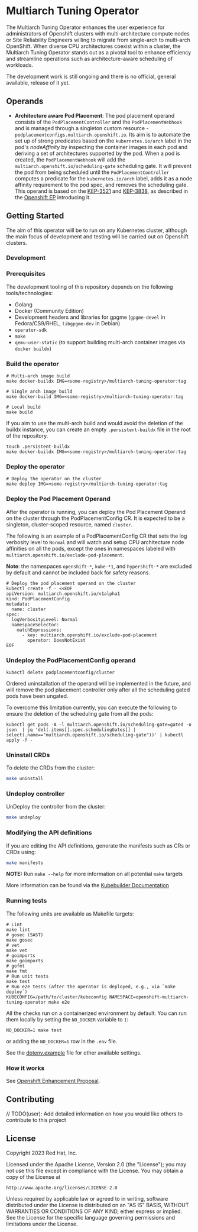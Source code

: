 # Multiarch Tuning Operator

The Multiarch Tuning Operator enhances the user experience for administrators of Openshift clusters with
multi-architecture compute nodes or Site Reliability Engineers willing to migrate from single-arch to multi-arch
OpenShift. When diverse CPU architectures coexist within a cluster, the Multiarch Tuning Operator stands out as a pivotal tool to
enhance efficiency and streamline operations such as architecture-aware scheduling of workloads.

The development work is still ongoing and there is no official, general available, release of it yet.

## Operands

- **Architecture aware Pod Placement**: The pod placement operand consists of
  the `PodPlacementController` and the `PodPlacementWebhook` and is managed through
  a singleton custom resource - `podplacementconfigs.multiarch.openshift.io`.
  Its aim is to automate the set up of strong predicates based on the
  `kubernetes.io/arch` label in the pod's _nodeAffinity_ by inspecting the container
  images in each pod and deriving a set of architectures supported by
  the pod. When a pod is created, the `PodPlacementWebhook` will add the
  `multiarch.openshift.io/scheduling-gate` scheduling gate.
  It will prevent the pod from being scheduled until the `PodPlacementController`
  computes a predicate for the `kubernetes.io/arch` label, adds it as a node affinity
  requirement to the pod spec, and removes the scheduling gate.
  This operand is based on the [KEP-3521](https://github.com/kubernetes/enhancements/blob/afad6f270c7ac2ae853f4d1b72c379a6c3c7c042/keps/sig-scheduling/3521-pod-scheduling-readiness/README.md) and
  [KEP-3838](https://github.com/kubernetes/enhancements/blob/afad6f270c7ac2ae853f4d1b72c379a6c3c7c042/keps/sig-scheduling/3838-pod-mutable-scheduling-directives/README.md), as
  described in the [Openshift EP](https://github.com/openshift/enhancements/blob/6cebc13f0672c601ebfae669ea4fc8ca632721b5/enhancements/multi-arch/multiarch-manager-operator.md) introducing it.

## Getting Started

The aim of this operator will be to run on any Kubernetes cluster, although the main focus of development and testing
will be carried out on Openshift clusters.


### Development

### Prerequisites

The development tooling of this repository depends on the following tools/technologies:

- Golang
- Docker (Community Edition)
- Development headers and libraries for gpgme (`gpgme-devel` in Fedora/CS9/RHEL, `libgpgme-dev` in Debian)
- `operator-sdk`
- `make`
- `qemu-user-static` (to support building multi-arch container images via `docker buildx`)

### Build the operator

```shell
# Multi-arch image build
make docker-buildx IMG=<some-registry>/multiarch-tuning-operator:tag

# Single arch image build
make docker-build IMG=<some-registry>/multiarch-tuning-operator:tag

# Local build
make build
```

If you aim to use the multi-arch build and would avoid the deletion of the buildx instance, you can
create an empty `.persistent-buildx` file in the root of the repository.

```shell
touch .persistent-buildx
make docker-buildx IMG=<some-registry>/multiarch-tuning-operator:tag
```

### Deploy the operator

```shell
# Deploy the operator on the cluster
make deploy IMG=<some-registry>/multiarch-tuning-operator:tag
```

### Deploy the Pod Placement Operand

After the operator is running, you can deploy the Pod Placement Operand on the cluster through the PodPlacementConfig CR.
It is expected to be a singleton, cluster-scoped resource, named `cluster`.

The following is an example of a PodPlacementConfig CR that sets the log verbosity level to `Normal` and 
will watch and setup CPU architecture node affinities on all the pods, except the ones in namespaces labeled with 
`multiarch.openshift.io/exclude-pod-placement`.

**Note**: the namespaces `openshift-*`, `kube-*1`, and `hypershift-*` are excluded by default and cannot be included back for
safety reasons.

```shell
# Deploy the pod placement operand on the cluster
kubectl create -f - <<EOF
apiVersion: multiarch.openshift.io/v1alpha1
kind: PodPlacementConfig
metadata:
  name: cluster
spec:
  logVerbosityLevel: Normal
  namespaceSelector:
    matchExpressions:
      - key: multiarch.openshift.io/exclude-pod-placement
        operator: DoesNotExist
EOF
```

### Undeploy the PodPlacementConfig operand

```shell
kubectl delete podplacementconfig/cluster
```

Ordered uninstallation of the operand will be implemented in the future, and will remove the pod placement controller
only after all the scheduling gated pods have been ungated.

To overcome this limitation currently, you can execute the following to ensure the deletion of the scheduling gate 
from all the pods:
```shell
kubectl get pods -A -l multiarch.openshift.io/scheduling-gate=gated -o json  | jq 'del(.items[].spec.schedulingGates[] | select(.name=="multiarch.openshift.io/scheduling-gate"))' | kubectl apply -f -
```

### Uninstall CRDs
To delete the CRDs from the cluster:

```sh
make uninstall
```

### Undeploy controller

UnDeploy the controller from the cluster:

```sh
make undeploy
```

### Modifying the API definitions

If you are editing the API definitions, generate the manifests such as CRs or CRDs using:

```sh
make manifests
```

**NOTE:** Run `make --help` for more information on all potential `make` targets

More information can be found via the [Kubebuilder Documentation](https://book.kubebuilder.io/introduction.html)

### Running tests

The following units are available as Makefile targets:

```shell
# Lint
make lint
# gosec (SAST)
make gosec
# vet
make vet
# goimports
make goimports
# gofmt
make fmt
# Run unit tests
make test
# Run e2e tests (after the operator is deployed, e.g., via `make deploy`)
KUBECONFIG=/path/to/cluster/kubeconfig NAMESPACE=openshift-multiarch-tuning-operator make e2e 
```

All the checks run on a containerized environment by default. 
You can run them locally by setting the `NO_DOCKER` variable to `1`:

```shell
NO_DOCKER=1 make test
```

or adding the `NO_DOCKER=1` row in the `.env` file.

See the [dotenv.example](./dotenv.example) file for other available settings.

### How it works

See [Openshift Enhancement Proposal](https://github.com/openshift/enhancements/blob/6cebc13f0672c601ebfae669ea4fc8ca632721b5/enhancements/multi-arch/multiarch-manager-operator.md).


## Contributing
// TODO(user): Add detailed information on how you would like others to contribute to this project

## License

Copyright 2023 Red Hat, Inc.

Licensed under the Apache License, Version 2.0 (the "License");
you may not use this file except in compliance with the License.
You may obtain a copy of the License at

    http://www.apache.org/licenses/LICENSE-2.0

Unless required by applicable law or agreed to in writing, software
distributed under the License is distributed on an "AS IS" BASIS,
WITHOUT WARRANTIES OR CONDITIONS OF ANY KIND, either express or implied.
See the License for the specific language governing permissions and
limitations under the License.


